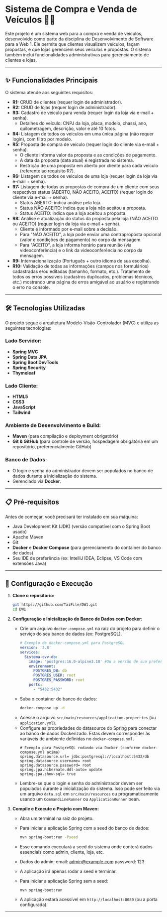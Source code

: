 # Sistema de Compra e Venda de Veículos 🚗💨

Este projeto é um sistema web para a compra e venda de veículos, desenvolvido como parte da disciplina de Desenvolvimento de Software para a Web 1. Ele permite que clientes visualizem veículos, façam propostas, e que lojas gerenciem seus veículos e propostas. O sistema também inclui funcionalidades administrativas para gerenciamento de clientes e lojas.

---

## ✨ Funcionalidades Principais

O sistema atende aos seguintes requisitos:

* **R1:** CRUD de clientes (requer login de administrador).
* **R2:** CRUD de lojas (requer login de administrador).
* **R3:** Cadastro de veículo para venda (requer login da loja via e-mail + senha).
    * Detalhes do veículo: CNPJ da loja, placa, modelo, chassi, ano, quilometragem, descrição, valor e até 10 fotos.
* **R4:** Listagem de todos os veículos em uma única página (não requer login), com filtro por modelo.
* **R5:** Proposta de compra de veículo (requer login do cliente via e-mail + senha).
    * O cliente informa valor da proposta e as condições de pagamento.
    * A data da proposta (data atual) é registrada no sistema.
    * Restrição de uma proposta em aberto por cliente para cada veículo (referente ao requisito R7).
* **R6:** Listagem de todos os veículos de uma loja (requer login da loja via e-mail + senha).
* **R7:** Listagem de todas as propostas de compra de um cliente com seus respectivos status (ABERTO, NÃO ACEITO, ACEITO) (requer login do cliente via e-mail + senha).
    * Status ABERTO: indica análise pela loja.
    * Status NÃO ACEITO: indica que a loja não aceitou a proposta.
    * Status ACEITO: indica que a loja aceitou a proposta.
* **R8:** Análise e atualização do status da proposta pela loja (NÃO ACEITO ou ACEITO) (requer login da loja via e-mail + senha).
    * Cliente é informado por e-mail sobre a decisão.
    * Para "NÃO ACEITO", a loja pode enviar uma contraproposta opcional (valor e condições de pagamento) no corpo da mensagem.
    * Para "ACEITO", a loja informa horário para reunião (via videoconferência) e o link da videoconferência no corpo da mensagem.
* **R9:** Internacionalização (Português + outro idioma de sua escolha).
* **R10:** Validação de todas as informações (campos nos formulários) cadastradas e/ou editadas (tamanho, formato, etc.). Tratamento de todos os erros possíveis (cadastros duplicados, problemas técnicos, etc.) mostrando uma página de erros amigável ao usuário e registrando o erro no console.

---

## 🛠️ Tecnologias Utilizadas

O projeto segue a arquitetura Modelo-Visão-Controlador (MVC) e utiliza as seguintes tecnologias:

### Lado Servidor:
* **Spring MVC**
* **Spring Data JPA**
* **Spring Boot DevTools**
* **Spring Security** 
* **Thymeleaf**

### Lado Cliente:
* **HTML5**
* **CSS3** 
* **JavaScript** 
* **Tailwind**

### Ambiente de Desenvolvimento e Build:
* **Maven** (para compilação e deployment obrigatório)
* **Git & GitHub** (para controle de versão, hospedagem obrigatória em um repositório, preferencialmente GitHub)

### Banco de Dados:
* O login e senha do administrador devem ser populados no banco de dados durante a inicialização do sistema.
* Gerenciado via **Docker**.

---

## 📋 Pré-requisitos

Antes de começar, você precisará ter instalado em sua máquina:
* Java Development Kit (JDK) (versão compatível com o Spring Boot usado)
* Apache Maven
* Git
* **Docker** e **Docker Compose** (para gerenciamento do container do banco de dados)
* Seu IDE de preferência (ex: IntelliJ IDEA, Eclipse, VS Code com extensões Java)

---

## 🚀 Configuração e Execução

1.  **Clone o repositório:**
    ```bash
    git https://github.com/TaiFile/DW1.git
    cd DW1
    ```

2.  **Configuração e Inicialização do Banco de Dados com Docker:**
    * Crie um arquivo `docker-compose.yml` na raiz do projeto para definir o serviço do seu banco de dados (ex: PostgreSQL).
        ```yaml
        # Exemplo de docker-compose.yml para PostgreSQL
        version: '3.8'
        services:
          Sistema-cvv-db:
            image: 'postgres:16.0-alpine3.18' #Ou a versão de sua preferência
            environment:
              POSTGRES_DB: db
              POSTGRES_USER: root
              POSTGRES_PASSWORD: root
            ports:
              - "5432:5432"
        ```
    * Suba o container do banco de dados:
        ```bash
        docker-compose up -d
        ```
    * Acesse o arquivo `src/main/resources/application.properties` (ou `application.yml`).
    * Configure as propriedades do datasource do Spring para conectar ao banco de dados Dockerizado. Estas devem corresponder às variáveis de ambiente definidas no `docker-compose.yml`.
        ```properties
        # Exemplo para PostgreSQL rodando via Docker (conforme docker-compose.yml acima)
        spring.datasource.url= jdbc:postgresql://localhost:5432/db
        spring.datasource.username= root
        spring.datasource.password= root
        spring.jpa.hibernate.ddl-auto= update
        spring.jpa.show-sql= true
        ```
    * Lembre-se que o login e senha do administrador devem ser populados durante a inicialização do sistema. Isso pode ser feito via um arquivo `data.sql` em `src/main/resources` ou programaticamente usando um `CommandLineRunner` ou `ApplicationRunner` bean.

   3.  **Compile e Execute o Projeto com Maven:**
       * Abra um terminal na raiz do projeto.
       * Para iniciar a aplicação Spring com a seed do banco de dados:
            ```bash
           mvn spring-boot:run -Pseed
           ```
       * Esse comando executará a seed do sistema onde conterá dados essenciais como admin, cliente, loja, etc. 
       * Dados do admin: email: admin@example.com password: 123
       * A aplicação irá apenas rodar a seed e terminar.
       
       * Para iniciar a aplicação Spring sem a seed:
           ```bash
           mvn spring-boot:run
           ```
       * A aplicação estará acessível em `http://localhost:8080` (ou a porta configurada).
---
